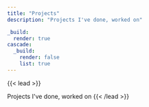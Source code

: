 ```yaml
---
title: "Projects"
description: "Projects I've done, worked on"

_build:
  render: true
cascade:
  _build:
    render: false
    list: true
---
```


{{< lead >}}
<!-- Yaptığım, üzerinde çalıştığım projeler -->
Projects I've done, worked on
{{< /lead >}}
